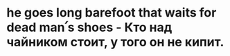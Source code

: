 # he goes long barefoot that waits for dead man՛s shoes - Кто над чайником стоит, у того он не кипит.

